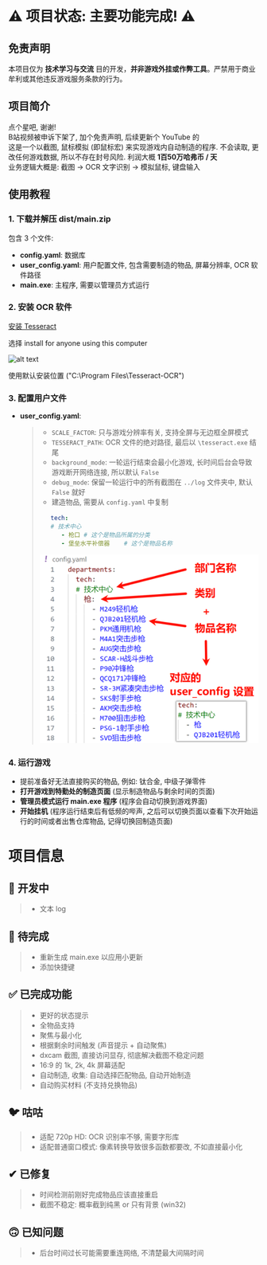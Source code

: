 # ⚠️ 项目状态: 主要功能完成! ⚠️

## 免责声明
本项目仅为 **技术学习与交流** 目的开发，**并非游戏外挂或作弊工具**。严禁用于商业牟利或其他违反游戏服务条款的行为。

## 项目简介  
点个星吧, 谢谢!  
B站视频被申诉下架了, 加个免责声明, 后续更新个 YouTube 的  
这是一个以截图, 鼠标模拟 (即鼠标宏) 来实现游戏内自动制造的程序. 不会读取, 更改任何游戏数据, 所以不存在封号风险. 利润大概 **1百50万哈弗币 / 天**  
业务逻辑大概是: 截图 -> OCR 文字识别 -> 模拟鼠标, 键盘输入  

## 使用教程  
### 1. 下载并解压 dist/main.zip  
包含 3 个文件:  
* **config.yaml**: 数据库  
* **user_config.yaml**: 用户配置文件, 包含需要制造的物品, 屏幕分辨率, OCR 软件路径  
* **main.exe**: 主程序, 需要以管理员方式运行  

### 2. 安装 OCR 软件  
[安装 Tesseract](https://github.com/UB-Mannheim/tesseract/wiki)  

选择 install for anyone using this computer  

![alt text](.img/image.png)  

使用默认安装位置 ("C:\Program Files\Tesseract-OCR")  

### 3. 配置用户文件  
* **user_config.yaml**:  
    > * `SCALE_FACTOR`: 只与游戏分辨率有关, 支持全屏与无边框全屏模式  
    > * `TESSERACT_PATH`: OCR 文件的绝对路径, 最后以 `\tesseract.exe` 结尾  
    > * `background_mode`: 一轮运行结束会最小化游戏, 长时间后台会导致游戏断开网络连接, 所以默认 `False`  
    > * `debug_mode`: 保留一轮运行中的所有截图在 `../log` 文件夹中, 默认 `False` 就好  
    > * 建造物品, 需要从 `config.yaml` 中复制  
    > ```yaml  
    >    tech:   
    >    # 技术中心  
    >       - 枪口 # 这个是物品所属的分类  
    >       - 堡垒水平补偿器    # 这个是物品名称  
    > ```  
    > ![alt text](.img/image1.png)  

### 4. 运行游戏  
* 提前准备好无法直接购买的物品, 例如: 钛合金, 中级子弹零件  
* **打开游戏到特勤处的制造页面** (显示制造物品与剩余时间的页面)  
* **管理员模式运行 main.exe 程序** (程序会自动切换到游戏界面)  
* **开始挂机** (程序运行结束后有低频的哔声, 之后可以切换页面以查看下次开始运行的时间或者出售仓库物品, 记得切换回制造页面)  

# 项目信息  

## 📌 开发中  
> * 文本 log  

## 🚧 待完成  
> * 重新生成 main.exe 以应用小更新  
> * 添加快捷键  

## ✅ 已完成功能  
> * 更好的状态提示  
> * 全物品支持  
> * 聚焦与最小化  
> * 根据剩余时间触发 (声音提示 + 自动聚焦)  
> * dxcam 截图, 直接访问显存, 彻底解决截图不稳定问题  
> * 16:9 的 1k, 2k, 4k 屏幕适配  
> * 自动制造, 收集: 自动选择匹配物品, 自动开始制造  
> * 自动购买材料 (不支持兑换物品)  

## 🐦 咕咕  
> * 适配 720p HD: OCR 识别率不够, 需要字形库  
> * 适配普通窗口模式: 像素转换导致很多函数都要改, 不如直接最小化  

## ✔ 已修复  
> * 时间检测前刚好完成物品应该直接重启  
> * 截图不稳定: 概率截到纯黑 or 只有背景 (win32)  

## 🙃 已知问题  
> * 后台时间过长可能需要重连网络, 不清楚最大间隔时间  
